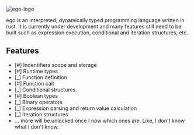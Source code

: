 ![ego-logo](https://github.com/noreplydev/ego/assets/99766455/cb38124b-e058-493c-8ea4-08a3788cfa85)

ego is an interpreted, dynamically typed programming language written in rust. It is currently under development and many features still need to be built such as expression execution, conditional and iteration structures, etc.

## Features

- [#] Indentifiers scope and storage
- [#] Runtime types
- [_] Function definition
- [#] Function call
- [_] Conditional structures
- [#] Boolean types
- [_] Binary operators
- [_] Expression parsing and return value calculation
- [_] Iteration structures
- ... more will be unlocked once I now which ones are. Like, I don't know what I don't know.
